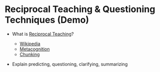 # Reciprocal Teaching & Questioning Techniques (Demo)
- What is [Reciprocal Teaching](http://www.otan.us/browse/index.cfm?fuseaction=doc&catid=23658&ref=634)?
  - [Wikipedia](https://en.wikipedia.org/wiki/Reciprocal_teaching)
  - [Metacognition](https://en.wikipedia.org/wiki/Metacognition)
  - [Chunking](https://en.wikipedia.org/wiki/Chunking_%28psychology%29)

- Explain predicting, questioning, clarifying, summarizing
